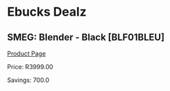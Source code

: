 
# Ebucks Dealz
## SMEG: Blender - Black [BLF01BLEU]
[Product Page](https://www.ebucks.com/web/shop/productSelected.do?prodId=258487552&catId=704987863)

Price: R3999.00

Savings: 700.0


	